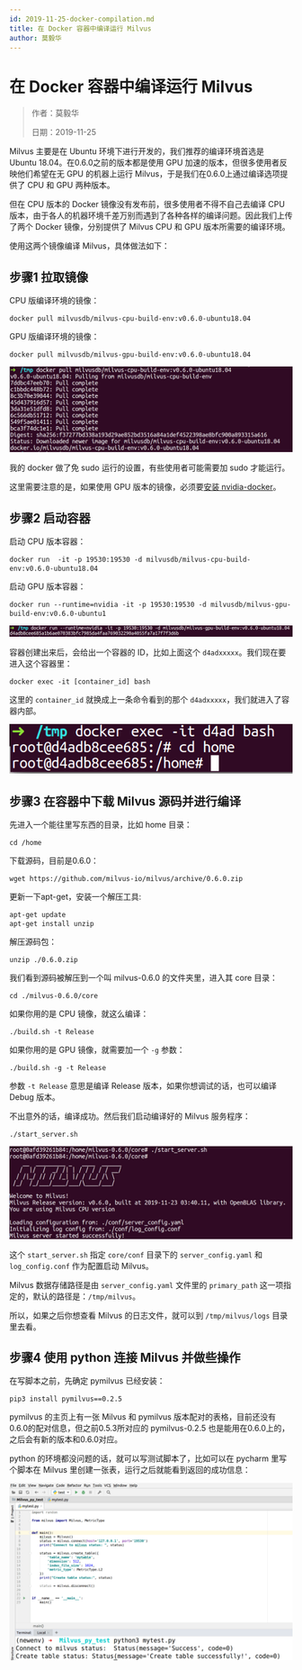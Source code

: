 ```yaml
---
id: 2019-11-25-docker-compilation.md
title: 在 Docker 容器中编译运行 Milvus
author: 莫毅华
---
```


# 在 Docker 容器中编译运行 Milvus

> 作者：莫毅华
>
> 日期：2019-11-25

Milvus 主要是在 Ubuntu 环境下进行开发的，我们推荐的编译环境首选是 Ubuntu 18.04。在0.6.0之前的版本都是使用 GPU 加速的版本，但很多使用者反映他们希望在无 GPU 的机器上运行 Milvus，于是我们在0.6.0上通过编译选项提供了 CPU 和 GPU 两种版本。

但在 CPU 版本的 Docker 镜像没有发布前，很多使用者不得不自己去编译 CPU 版本，由于各人的机器环境千差万别而遇到了各种各样的编译问题。因此我们上传了两个 Docker 镜像，分别提供了 Milvus CPU 和 GPU 版本所需要的编译环境。

使用这两个镜像编译 Milvus，具体做法如下：

## 步骤1 拉取镜像

CPU 版编译环境的镜像：
```
docker pull milvusdb/milvus-cpu-build-env:v0.6.0-ubuntu18.04
```
GPU 版编译环境的镜像：
```
docker pull milvusdb/milvus-gpu-build-env:v0.6.0-ubuntu18.04
```
![docker_image](https://raw.githubusercontent.com/milvus-io/community/master/blog/assets/docker_compile/docker_image.png)

我的 docker 做了免 sudo 运行的设置，有些使用者可能需要加 sudo 才能运行。

这里需要注意的是，如果使用 GPU 版本的镜像，必须要[安装 nvidia-docker](https://github.com/NVIDIA/nvidia-docker/)。

## 步骤2 启动容器

启动 CPU 版本容器：
```
docker run  -it -p 19530:19530 -d milvusdb/milvus-cpu-build-env:v0.6.0-ubuntu18.04
```

启动 GPU 版本容器：
```
docker run --runtime=nvidia -it -p 19530:19530 -d milvusdb/milvus-gpu-build-env:v0.6.0-ubuntu1
```

![docker_run](https://raw.githubusercontent.com/milvus-io/community/master/blog/assets/docker_compile/docker_run_gpu.png)

容器创建出来后，会给出一个容器的 ID，比如上面这个 `d4adxxxxx`。我们现在要进入这个容器里：

```
docker exec -it [container_id] bash
```
这里的 `container_id` 就换成上一条命令看到的那个 `d4adxxxxx`，我们就进入了容器内部。

![docker_exec](https://raw.githubusercontent.com/milvus-io/community/master/blog/assets/docker_compile/docker_exec.png)

## 步骤3 在容器中下载 Milvus 源码并进行编译

先进入一个能往里写东西的目录，比如 home 目录：

```
cd /home
```

下载源码，目前是0.6.0：

```
wget https://github.com/milvus-io/milvus/archive/0.6.0.zip
```

更新一下apt-get，安装一个解压工具:

```
apt-get update
apt-get install unzip
```

解压源码包：

```
unzip ./0.6.0.zip
```

我们看到源码被解压到一个叫 milvus-0.6.0 的文件夹里，进入其 core 目录：

```
cd ./milvus-0.6.0/core
```

如果你用的是 CPU 镜像，就这么编译：

```
./build.sh -t Release
```

如果你用的是 GPU 镜像，就需要加一个 `-g` 参数：

```
./build.sh -g -t Release
```

参数 `-t Release` 意思是编译 Release 版本，如果你想调试的话，也可以编译 Debug 版本。

不出意外的话，编译成功。然后我们启动编译好的 Milvus 服务程序：

```
./start_server.sh
```

![server_start](https://raw.githubusercontent.com/milvus-io/community/master/blog/assets/docker_compile/server_start.png)

这个 `start_server.sh` 指定 `core/conf` 目录下的 `server_config.yaml` 和 `log_config.conf` 作为配置启动 Milvus。

Milvus 数据存储路径是由 `server_config.yaml` 文件里的 `primary_path` 这一项指定的，默认的路径是：`/tmp/milvus`。

所以，如果之后你想查看 Milvus 的日志文件，就可以到 `/tmp/milvus/logs` 目录里去看。

## 步骤4 使用 python 连接 Milvus 并做些操作

在写脚本之前，先确定 pymilvus 已经安装：
```
pip3 install pymilvus==0.2.5
```
pymilvus 的主页上有一张 Milvus 和 pymilvus 版本配对的表格，目前还没有0.6.0的配对信息，但之前0.5.3所对应的 pymilvus-0.2.5 也是能用在0.6.0上的，之后会有新的版本和0.6.0对应。

python 的环境都没问题的话，就可以写测试脚本了，比如可以在 pycharm 里写个脚本在 Milvus 里创建一张表，运行之后就能看到返回的成功信息：

![connect_py](https://raw.githubusercontent.com/milvus-io/community/master/blog/assets/docker_compile/connect_py.png)






